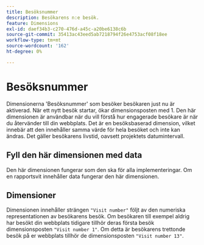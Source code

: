 ```yaml
---
title: Besöksnummer
description: Besökarens n:e besök.
feature: Dimensions
exl-id: daef34b3-c270-476d-a45c-a20be6138c6b
source-git-commit: 35413ac43eed5ab7218794f26e4753acf08f18ee
workflow-type: tm+mt
source-wordcount: '162'
ht-degree: 0%

---
```


# Besöksnummer

Dimensionerna &#39;Besöksnummer&#39; som besöker besökaren just nu är aktiverad. När ett nytt besök startar, ökar dimensionsposten med 1. Den här dimensionen är användbar när du vill förstå hur engagerade besökare är när du återvänder till din webbplats. Det är en besöksbaserad dimension, vilket innebär att den innehåller samma värde för hela besöket och inte kan ändras. Det gäller besökarens livstid, oavsett projektets datumintervall.

## Fyll den här dimensionen med data

Den här dimensionen fungerar som den ska för alla implementeringar. Om en rapportsvit innehåller data fungerar den här dimensionen.

## Dimensioner

Dimensionen innehåller strängen `"Visit number"` följt av den numeriska representationen av besökarens besök. Om besökaren till exempel aldrig har besökt din webbplats tidigare tillhör deras första besök dimensionsposten `"Visit number 1"`. Om detta är besökarens trettonde besök på er webbplats tillhör de dimensionsposten `"Visit number 13"`.
